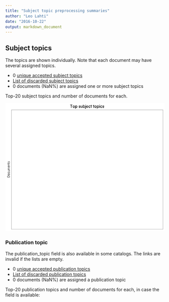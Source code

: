 ```yaml
---
title: "Subject topic preprocessing summaries"
author: "Leo Lahti"
date: "2016-10-22"
output: markdown_document
---
```


## Subject topics

The topics are shown individually. Note that each document may have
several assigned topics.



  * 0 [unique accepted subject topics](output.tables/subject_topic_accepted.csv)
  * [List of discarded subject topics](output.tables/subject_topic_discarded.csv)
  * 0 documents (NaN%) are assigned one or more subject topics 


Top-20 subject topics and number of documents for each.

![plot of chunk summarytopics22](figure/summarytopics22-1.png)

### Publication topic

The publication_topic field is also available in some catalogs. The links are invalid if the lists are empty.



  * 0 [unique accepted publication topics](output.tables/publication_topic_accepted.csv)
  * [List of discarded publication topics](output.tables/publication_topic_discarded.csv)
  * 0 documents (NaN%) are assigned a publication topic 

Top-20 publication topics and number of documents for each, in
case the field is available:


